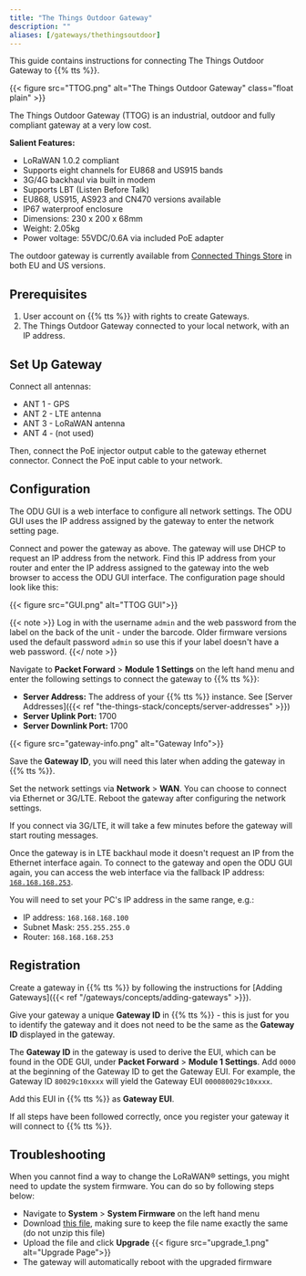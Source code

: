 ```yaml
---
title: "The Things Outdoor Gateway"
description: ""
aliases: [/gateways/thethingsoutdoor]
---
```


This guide contains instructions for connecting The Things Outdoor Gateway to {{% tts %}}.

<!--more-->

{{< figure src="TTOG.png" alt="The Things Outdoor Gateway" class="float plain" >}}

The Things Outdoor Gateway (TTOG) is an industrial, outdoor and fully compliant gateway at a very low cost.

**Salient Features:**

* LoRaWAN 1.0.2 compliant
* Supports eight channels for EU868 and US915 bands
* 3G/4G backhaul via built in modem
* Supports LBT (Listen Before Talk)
* EU868, US915, AS923 and CN470 versions available
* IP67 waterproof enclosure
* Dimensions: 230 x 200 x 68mm
* Weight: 2.05kg
* Power voltage: 55VDC/0.6A via included PoE adapter

The outdoor gateway is currently available from [Connected Things Store](https://connectedthings.store) in both EU and US versions.

## Prerequisites

1. User account on {{% tts %}} with rights to create Gateways.
2. The Things Outdoor Gateway connected to your local network, with an IP address.

## Set Up Gateway

Connect all antennas:

 - ANT 1 - GPS
 - ANT 2 - LTE antenna
 - ANT 3 - LoRaWAN antenna
 - ANT 4 - (not used)

Then, connect the PoE injector output cable to the gateway ethernet connector. Connect the PoE input cable to your network.

## Configuration

The ODU GUI is a web interface to configure all network settings. The ODU GUI uses the IP address assigned by the gateway to enter the network setting page.

Connect and power the gateway as above. The gateway will use DHCP to request an IP address from the network. Find this IP address from your router and enter the IP address assigned to the gateway into the web browser to access the ODU GUI interface. The configuration page should look like this: 

{{< figure src="GUI.png" alt="TTOG GUI">}}

{{< note >}} Log in with the username `admin` and the web password from the label on the back of the unit - under the barcode. Older firmware versions used the default password `admin` so use this if your label doesn't have a web password.
{{</ note >}}

Navigate to **Packet Forward** > **Module 1 Settings** on the left hand menu and enter the following settings to connect the gateway to {{% tts %}}:

 - **Server Address:** The address of your {{% tts %}} instance. See [Server Addresses]({{< ref "the-things-stack/concepts/server-addresses" >}}) 
 - **Server Uplink Port:** 1700
 - **Server Downlink Port:** 1700

{{< figure src="gateway-info.png" alt="Gateway Info">}}

Save the **Gateway ID**, you will need this later when adding the gateway in {{% tts %}}.

Set the network settings via **Network** > **WAN**. You can choose to connect via Ethernet or 3G/LTE. Reboot the gateway after configuring the network settings.

If you connect via 3G/LTE, it will take a few minutes before the gateway will start routing messages.

Once the gateway is in LTE backhaul mode it doesn't request an IP from the Ethernet interface again. To connect to the gateway and open the ODU GUI again, you can access the web interface via the fallback IP address: [`168.168.168.253`](http://168.168.168.253).

You will need to set your PC's IP address in the same range, e.g.:
- IP address: `168.168.168.100`
- Subnet Mask: `255.255.255.0`
- Router: `168.168.168.253`
 
## Registration

Create a gateway in {{% tts %}} by following the instructions for [Adding Gateways]({{< ref "/gateways/concepts/adding-gateways" >}}).

Give your gateway a unique **Gateway ID** in {{% tts %}} - this is just for you to identify the gateway and it does not need to be the same as the **Gateway ID** displayed in the gateway.

The **Gateway ID** in the gateway is used to derive the EUI, which can be found in the ODE GUI, under **Packet Forward** > **Module 1 Settings**. Add `0000` at the beginning of the Gateway ID to get the Gateway EUI. For example, the Gateway ID `80029c10xxxx` will yield the Gateway EUI `000080029c10xxxx`.

Add this EUI in {{% tts %}} as **Gateway EUI**.

If all steps have been followed correctly, once you register your gateway it will connect to {{% tts %}}.

## Troubleshooting

When you cannot find a way to change the LoRaWAN® settings, you might need to update the system firmware. You can do so by following steps below:

* Navigate to **System** > **System Firmware** on the left hand menu
* Download [this file](https://connectedthings.store/files/WAPS-232N_LW_OPDK_GUI_1.01.27_521895521.tar.gz), making sure to keep the file name exactly the same (do not unzip this file)
* Upload the file and click **Upgrade**
{{< figure src="upgrade_1.png" alt="Upgrade Page">}}
* The gateway will automatically reboot with the upgraded firmware

